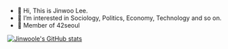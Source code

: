 - 👋 Hi, This is Jinwoo Lee.
- 👀 I’m interested in Sociology, Politics, Economy, Technology and so on.
- 🌱 Member of 42seoul

[![Jinwoole's GitHub stats](https://github-readme-stats.vercel.app/api?username=jinwoole)](https://github.com/jinwoole/github-readme-stats)
